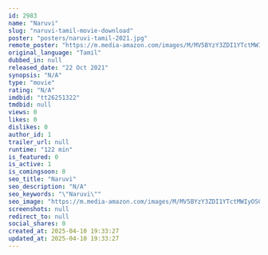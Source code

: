 ```yaml
---
id: 2983
name: "Naruvi"
slug: "naruvi-tamil-movie-download"
poster: "posters/naruvi-tamil-2021.jpg"
remote_poster: "https://m.media-amazon.com/images/M/MV5BYzY3ZDI1YTctMWIyOS00YzI4LTllOTQtMWE4ODRlY2NiNDg5XkEyXkFqcGdeQXVyMTA4NDIzMTY1._V1_SX300.jpg"
original_language: "Tamil"
dubbed_in: null
released_date: "22 Oct 2021"
synopsis: "N/A"
type: "movie"
rating: "N/A"
imdbid: "tt26251322"
tmdbid: null
views: 0
likes: 0
dislikes: 0
author_id: 1
trailer_url: null
runtime: "122 min"
is_featured: 0
is_active: 1
is_comingsoon: 0
seo_title: "Naruvi"
seo_description: "N/A"
seo_keywords: "\"Naruvi\""
seo_image: "https://m.media-amazon.com/images/M/MV5BYzY3ZDI1YTctMWIyOS00YzI4LTllOTQtMWE4ODRlY2NiNDg5XkEyXkFqcGdeQXVyMTA4NDIzMTY1._V1_SX300.jpg"
screenshots: null
redirect_to: null
social_shares: 0
created_at: 2025-04-10 19:33:27
updated_at: 2025-04-10 19:33:27
---
```


